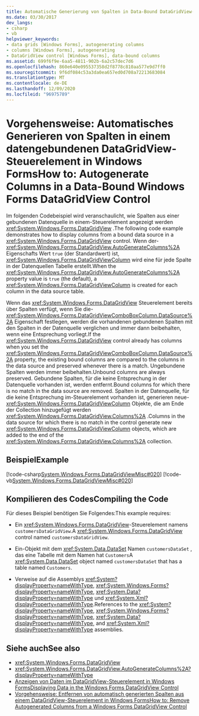 ```yaml
---
title: Automatische Generierung von Spalten in Data-Bound DataGridView-Steuerelement
ms.date: 03/30/2017
dev_langs:
- csharp
- vb
helpviewer_keywords:
- data grids [Windows Forms], autogenerating columns
- columns [Windows Forms], autogenerating
- DataGridView control [Windows Forms], data-bound columns
ms.assetid: 699f6f9e-6aa5-4811-902b-6a2c57dec7d6
ms.openlocfilehash: 860e640e095537358d2f8778c810aa577e9d7ff0
ms.sourcegitcommit: 9f6df084c53a3da0ea657ed0d708a72213683084
ms.translationtype: MT
ms.contentlocale: de-DE
ms.lasthandoff: 12/09/2020
ms.locfileid: "96975789"
---
```

# <a name="how-to-autogenerate-columns-in-a-data-bound-windows-forms-datagridview-control"></a><span data-ttu-id="b1372-102">Vorgehensweise: Automatisches Generieren von Spalten in einem datengebundenen DataGridView-Steuerelement in Windows Forms</span><span class="sxs-lookup"><span data-stu-id="b1372-102">How to: Autogenerate Columns in a Data-Bound Windows Forms DataGridView Control</span></span>
<span data-ttu-id="b1372-103">Im folgenden Codebeispiel wird veranschaulicht, wie Spalten aus einer gebundenen Datenquelle in einem-Steuerelement angezeigt werden <xref:System.Windows.Forms.DataGridView> .</span><span class="sxs-lookup"><span data-stu-id="b1372-103">The following code example demonstrates how to display columns from a bound data source in a <xref:System.Windows.Forms.DataGridView> control.</span></span> <span data-ttu-id="b1372-104">Wenn der- <xref:System.Windows.Forms.DataGridView.AutoGenerateColumns%2A> Eigenschafts Wert `true` (der Standardwert) ist, <xref:System.Windows.Forms.DataGridViewColumn> wird eine für jede Spalte in der Datenquellen Tabelle erstellt.</span><span class="sxs-lookup"><span data-stu-id="b1372-104">When the <xref:System.Windows.Forms.DataGridView.AutoGenerateColumns%2A> property value is `true` (the default), a <xref:System.Windows.Forms.DataGridViewColumn> is created for each column in the data source table.</span></span>  
  
 <span data-ttu-id="b1372-105">Wenn das <xref:System.Windows.Forms.DataGridView> Steuerelement bereits über Spalten verfügt, wenn Sie die- <xref:System.Windows.Forms.DataGridViewComboBoxColumn.DataSource%2A> Eigenschaft festlegen, werden die vorhandenen gebundenen Spalten mit den Spalten in der Datenquelle verglichen und immer dann beibehalten, wenn eine Entsprechung vorliegt.</span><span class="sxs-lookup"><span data-stu-id="b1372-105">If the <xref:System.Windows.Forms.DataGridView> control already has columns when you set the <xref:System.Windows.Forms.DataGridViewComboBoxColumn.DataSource%2A> property, the existing bound columns are compared to the columns in the data source and preserved whenever there is a match.</span></span> <span data-ttu-id="b1372-106">Ungebundene Spalten werden immer beibehalten.</span><span class="sxs-lookup"><span data-stu-id="b1372-106">Unbound columns are always preserved.</span></span> <span data-ttu-id="b1372-107">Gebundene Spalten, für die keine Entsprechung in der Datenquelle vorhanden ist, werden entfernt.</span><span class="sxs-lookup"><span data-stu-id="b1372-107">Bound columns for which there is no match in the data source are removed.</span></span> <span data-ttu-id="b1372-108">Spalten in der Datenquelle, für die keine Entsprechung im-Steuerelement vorhanden ist, generieren neue- <xref:System.Windows.Forms.DataGridViewColumn> Objekte, die am Ende der Collection hinzugefügt werden <xref:System.Windows.Forms.DataGridView.Columns%2A> .</span><span class="sxs-lookup"><span data-stu-id="b1372-108">Columns in the data source for which there is no match in the control generate new <xref:System.Windows.Forms.DataGridViewColumn> objects, which are added to the end of the <xref:System.Windows.Forms.DataGridView.Columns%2A> collection.</span></span>  
  
## <a name="example"></a><span data-ttu-id="b1372-109">Beispiel</span><span class="sxs-lookup"><span data-stu-id="b1372-109">Example</span></span>  
 [!code-csharp[System.Windows.Forms.DataGridViewMisc#020](~/samples/snippets/csharp/VS_Snippets_Winforms/System.Windows.Forms.DataGridViewMisc/CS/datagridviewmisc.cs#020)]
 [!code-vb[System.Windows.Forms.DataGridViewMisc#020](~/samples/snippets/visualbasic/VS_Snippets_Winforms/System.Windows.Forms.DataGridViewMisc/VB/datagridviewmisc.vb#020)]  
  
## <a name="compiling-the-code"></a><span data-ttu-id="b1372-110">Kompilieren des Codes</span><span class="sxs-lookup"><span data-stu-id="b1372-110">Compiling the Code</span></span>  
 <span data-ttu-id="b1372-111">Für dieses Beispiel benötigen Sie Folgendes:</span><span class="sxs-lookup"><span data-stu-id="b1372-111">This example requires:</span></span>  
  
- <span data-ttu-id="b1372-112">Ein <xref:System.Windows.Forms.DataGridView>-Steuerelement namens `customersDataGridView`.</span><span class="sxs-lookup"><span data-stu-id="b1372-112">A <xref:System.Windows.Forms.DataGridView> control named `customersDataGridView`.</span></span>  
  
- <span data-ttu-id="b1372-113">Ein-Objekt mit dem <xref:System.Data.DataSet> Namen `customersDataSet` , das eine Tabelle mit dem Namen hat `Customers`</span><span class="sxs-lookup"><span data-stu-id="b1372-113">A <xref:System.Data.DataSet> object named `customersDataSet` that has a table named `Customers`.</span></span>  
  
- <span data-ttu-id="b1372-114">Verweise auf die Assemblys <xref:System?displayProperty=nameWithType>, <xref:System.Windows.Forms?displayProperty=nameWithType>, <xref:System.Data?displayProperty=nameWithType> und <xref:System.Xml?displayProperty=nameWithType>.</span><span class="sxs-lookup"><span data-stu-id="b1372-114">References to the <xref:System?displayProperty=nameWithType>, <xref:System.Windows.Forms?displayProperty=nameWithType>, <xref:System.Data?displayProperty=nameWithType>, and <xref:System.Xml?displayProperty=nameWithType> assemblies.</span></span>  
  
## <a name="see-also"></a><span data-ttu-id="b1372-115">Siehe auch</span><span class="sxs-lookup"><span data-stu-id="b1372-115">See also</span></span>

- <xref:System.Windows.Forms.DataGridView>
- <xref:System.Windows.Forms.DataGridView.AutoGenerateColumns%2A?displayProperty=nameWithType>
- [<span data-ttu-id="b1372-116">Anzeigen von Daten im DataGridView-Steuerelement in Windows Forms</span><span class="sxs-lookup"><span data-stu-id="b1372-116">Displaying Data in the Windows Forms DataGridView Control</span></span>](displaying-data-in-the-windows-forms-datagridview-control.md)
- [<span data-ttu-id="b1372-117">Vorgehensweise: Entfernen von automatisch generierten Spalten aus einem DataGridView-Steuerelement in Windows Forms</span><span class="sxs-lookup"><span data-stu-id="b1372-117">How to: Remove Autogenerated Columns from a Windows Forms DataGridView Control</span></span>](remove-autogenerated-columns-from-a-wf-datagridview-control.md)
